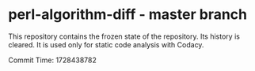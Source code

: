 # perl-algorithm-diff - master branch

This repository contains the frozen state of the repository.
Its history is cleared. It is used only for static code
analysis with Codacy.

Commit Time: 1728438782